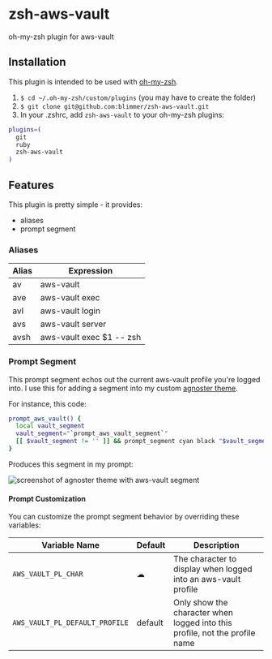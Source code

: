 # zsh-aws-vault
oh-my-zsh plugin for aws-vault

## Installation

This plugin is intended to be used with
[oh-my-zsh](https://github.com/robbyrussell/oh-my-zsh).

1. `$ cd ~/.oh-my-zsh/custom/plugins` (you may have to create the folder)
2. `$ git clone git@github.com:blimmer/zsh-aws-vault.git`
3. In your .zshrc, add `zsh-aws-vault` to your oh-my-zsh plugins:

  ```bash
  plugins=(
    git
    ruby
    zsh-aws-vault
  )
  ```

## Features

This plugin is pretty simple - it provides:
  - aliases
  - prompt segment

### Aliases

| Alias | Expression               |
|-------|--------------------------|
| av    | aws-vault                |
| ave   | aws-vault exec           |
| avl   | aws-vault login          |
| avs   | aws-vault server         |
| avsh  | aws-vault exec $1 -- zsh |

### Prompt Segment

This prompt segment echos out the current aws-vault profile you're logged into.
I use this for adding a segment into my custom
[agnoster theme](https://github.com/agnoster/agnoster-zsh-theme/blob/master/agnoster.zsh-theme).

For instance, this code:
```bash
prompt_aws_vault() {
  local vault_segment
  vault_segment="`prompt_aws_vault_segment`"
  [[ $vault_segment != '' ]] && prompt_segment cyan black "$vault_segment"
}
```

Produces this segment in my prompt:

![screenshot of agnoster theme with aws-vault segment](https://i.imgur.com/BLE0QXg.png)

#### Prompt Customization
You can customize the prompt segment behavior by overriding these variables:

| Variable Name                  | Default | Description                                                                 |
|--------------------------------|---------|-----------------------------------------------------------------------------|
| `AWS_VAULT_PL_CHAR`            | ☁       | The character to display when logged into an aws-vault profile              |
| `AWS_VAULT_PL_DEFAULT_PROFILE` | default | Only show the character when logged into this profile, not the profile name |
